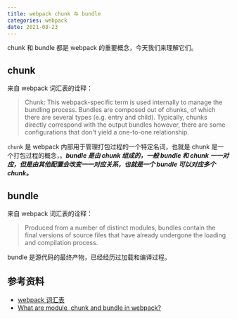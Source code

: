 ```yaml
---
title: webpack chunk 与 bundle
categories: webpack
date: 2021-08-23
---
```


chunk 和 bundle 都是 webpack 的重要概念，今天我们来理解它们。

<!-- more -->

## chunk

来自 webpack 词汇表的诠释：

> Chunk: This webpack-specific term is used internally to manage the bundling process. Bundles are composed out of chunks, of which there are several types (e.g. entry and child). Typically, chunks directly correspond with the output bundles however, there are some configurations that don't yield a one-to-one relationship.

`chunk` 是 webpack 内部用于管理打包过程的一个特定名词，也就是 chunk 是一个打包过程的概念，。**_bundle 是由 chunk 组成的，一般 bundle 和 chunk 一一对应，但是由其他配置会改变一一对应关系，也就是一个 bundle 可以对应多个 chunk。_**

## bundle

来自 webpack 词汇表的诠释：

> Produced from a number of distinct modules, bundles contain the final versions of source files that have already undergone the loading and compilation process.

bundle 是源代码的最终产物，已经经历过加载和编译过程。

## 参考资料

- [webpack 词汇表](https://webpack.js.org/glossary/)
- [What are module, chunk and bundle in webpack?](https://stackoverflow.com/questions/42523436/what-are-module-chunk-and-bundle-in-webpack)
